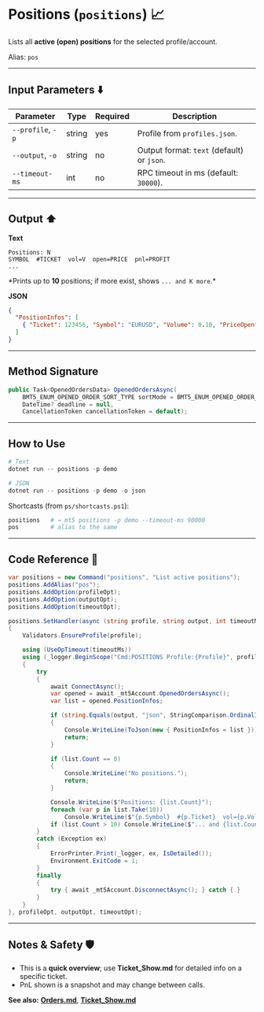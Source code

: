 # Positions (`positions`) 📈

Lists all **active (open) positions** for the selected profile/account.

Alias: `pos`

---

## Input Parameters ⬇️

| Parameter         | Type   | Required | Description                                |
| ----------------- | ------ | -------- | ------------------------------------------ |
| `--profile`, `-p` | string | yes      | Profile from `profiles.json`.              |
| `--output`, `-o`  | string | no       | Output format: `text` (default) or `json`. |
| `--timeout-ms`    | int    | no       | RPC timeout in ms (default: `30000`).      |

---

## Output ⬆️

**Text**

```
Positions: N
SYMBOL  #TICKET  vol=V  open=PRICE  pnl=PROFIT
...
```

\*Prints up to **10** positions; if more exist, shows `... and K more`.\*

**JSON**

```json
{
  "PositionInfos": [
    { "Ticket": 123456, "Symbol": "EURUSD", "Volume": 0.10, "PriceOpen": 1.0950, "Profit": 12.34 }
  ]
}
```

---

## Method Signature

```csharp
public Task<OpenedOrdersData> OpenedOrdersAsync(
    BMT5_ENUM_OPENED_ORDER_SORT_TYPE sortMode = BMT5_ENUM_OPENED_ORDER_SORT_TYPE.Bmt5OpenedOrderSortByOpenTimeAsc,
    DateTime? deadline = null,
    CancellationToken cancellationToken = default);
```

---

## How to Use

```powershell
# Text
dotnet run -- positions -p demo

# JSON
dotnet run -- positions -p demo -o json
```

Shortcasts (from `ps/shortcasts.ps1`):

```powershell
positions   # → mt5 positions -p demo --timeout-ms 90000
pos         # alias to the same
```

---

## Code Reference 🧩

```csharp
var positions = new Command("positions", "List active positions");
positions.AddAlias("pos");
positions.AddOption(profileOpt);
positions.AddOption(outputOpt);
positions.AddOption(timeoutOpt);

positions.SetHandler(async (string profile, string output, int timeoutMs) =>
{
    Validators.EnsureProfile(profile);

    using (UseOpTimeout(timeoutMs))
    using (_logger.BeginScope("Cmd:POSITIONS Profile:{Profile}", profile))
    {
        try
        {
            await ConnectAsync();
            var opened = await _mt5Account.OpenedOrdersAsync();
            var list = opened.PositionInfos;

            if (string.Equals(output, "json", StringComparison.OrdinalIgnoreCase))
            {
                Console.WriteLine(ToJson(new { PositionInfos = list }));
                return;
            }

            if (list.Count == 0)
            {
                Console.WriteLine("No positions.");
                return;
            }

            Console.WriteLine($"Positions: {list.Count}");
            foreach (var p in list.Take(10))
                Console.WriteLine($"{p.Symbol}  #{p.Ticket}  vol={p.Volume}  open={p.PriceOpen}  pnl={p.Profit}");
            if (list.Count > 10) Console.WriteLine($"... and {list.Count - 10} more");
        }
        catch (Exception ex)
        {
            ErrorPrinter.Print(_logger, ex, IsDetailed());
            Environment.ExitCode = 1;
        }
        finally
        {
            try { await _mt5Account.DisconnectAsync(); } catch { }
        }
    }
}, profileOpt, outputOpt, timeoutOpt);
```

---

## Notes & Safety 🛡️

* This is a **quick overview**; use **Ticket_Show.md** for detailed info on a specific ticket.
* PnL shown is a snapshot and may change between calls.

**See also:** **[Orders.md](../Orders_Positions/Orders.md)**, **[Ticket\_Show.md](../Misc/Ticket_Show.md)**
